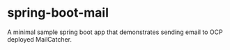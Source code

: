 # spring-boot-mail

A minimal sample spring boot app that demonstrates sending email to OCP deployed MailCatcher.
